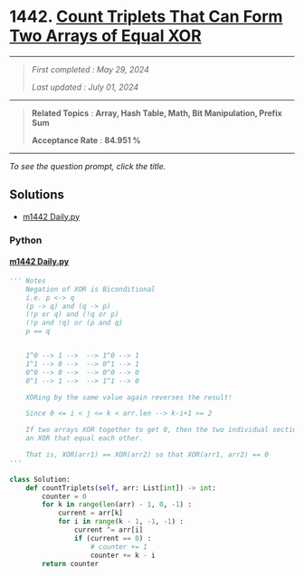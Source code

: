 # 1442. [Count Triplets That Can Form Two Arrays of Equal XOR](<https://leetcode.com/problems/count-triplets-that-can-form-two-arrays-of-equal-xor>)

------

> *First completed : May 29, 2024*
>
> *Last updated : July 01, 2024*


------

> **Related Topics** : **Array, Hash Table, Math, Bit Manipulation, Prefix Sum**
>
> **Acceptance Rate** : **84.951 %**


------

*To see the question prompt, click the title.*

## Solutions

- [m1442 Daily.py](<../my-submissions/m1442 Daily.py>)
### Python
#### [m1442 Daily.py](<../my-submissions/m1442 Daily.py>)
```Python
''' Notes
    Negation of XOR is Biconditional 
    i.e. p <-> q
    (p -> q) and (q -> p)
    (!p or q) and (!q or p)
    (!p and !q) or (p and q)
    p == q


    1^0 --> 1 -->  --> 1^0 --> 1
    1^1 --> 0 -->  --> 0^1 --> 1
    0^0 --> 0 -->  --> 0^0 --> 0
    0^1 --> 1 -->  --> 1^1 --> 0

    XORing by the same value again reverses the result!

    Since 0 <= i < j <= k < arr.len --> k-i+1 >= 2

    If two arrays XOR together to get 0, then the two individual sections should have
    an XOR that equal each other.

    That is, XOR(arr1) == XOR(arr2) so that XOR(arr1, arr2) == 0
'''

class Solution:
    def countTriplets(self, arr: List[int]) -> int:
        counter = 0
        for k in range(len(arr) - 1, 0, -1) :
            current = arr[k]
            for i in range(k - 1, -1, -1) :
                current ^= arr[i]
                if (current == 0) :
                    # counter += 1
                    counter += k - i
        return counter
```

